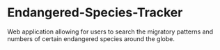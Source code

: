 # Endangered-Species-Tracker
Web application allowing for users to search the migratory patterns and numbers of certain endangered species around the globe.
